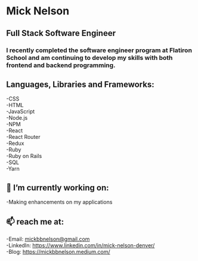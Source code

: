 # Mick Nelson

## Full Stack Software Engineer

### I recently completed the software engineer program at Flatiron School and am continuing to develop my skills with both frontend and backend programming.   

## Languages, Libraries and Frameworks:

-CSS <br />
-HTML <br />
-JavaScript <br />
-Node.js <br />
-NPM <br />
-React <br />
-React Router <br />
-Redux <br />
-Ruby <br />
-Ruby on Rails <br />
-SQL <br />
-Yarn 

## 🌱 I’m currently working on: 
-Making enhancements on my applications

## 📫  reach me at: 
-Email: mickbbnelson@gmail.com <br />
-LinkedIn: https://www.linkedin.com/in/mick-nelson-denver/ <br />
-Blog: https://mickbbnelson.medium.com/
